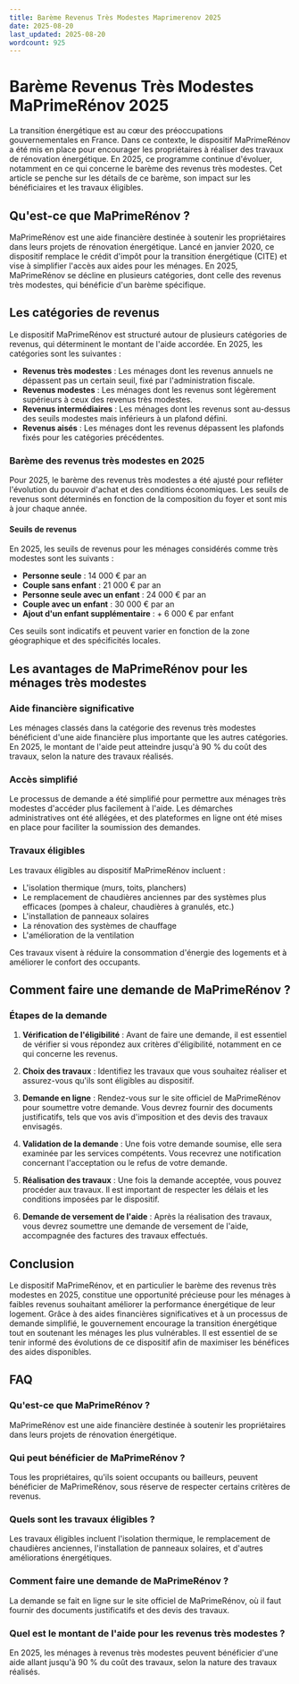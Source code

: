 ```yaml
---
title: Barème Revenus Très Modestes Maprimerenov 2025
date: 2025-08-20
last_updated: 2025-08-20
wordcount: 925
---
```


# Barème Revenus Très Modestes MaPrimeRénov 2025

La transition énergétique est au cœur des préoccupations gouvernementales en France. Dans ce contexte, le dispositif MaPrimeRénov a été mis en place pour encourager les propriétaires à réaliser des travaux de rénovation énergétique. En 2025, ce programme continue d'évoluer, notamment en ce qui concerne le barème des revenus très modestes. Cet article se penche sur les détails de ce barème, son impact sur les bénéficiaires et les travaux éligibles.

## Qu'est-ce que MaPrimeRénov ?

MaPrimeRénov est une aide financière destinée à soutenir les propriétaires dans leurs projets de rénovation énergétique. Lancé en janvier 2020, ce dispositif remplace le crédit d'impôt pour la transition énergétique (CITE) et vise à simplifier l'accès aux aides pour les ménages. En 2025, MaPrimeRénov se décline en plusieurs catégories, dont celle des revenus très modestes, qui bénéficie d'un barème spécifique.

## Les catégories de revenus

Le dispositif MaPrimeRénov est structuré autour de plusieurs catégories de revenus, qui déterminent le montant de l'aide accordée. En 2025, les catégories sont les suivantes :

- **Revenus très modestes** : Les ménages dont les revenus annuels ne dépassent pas un certain seuil, fixé par l'administration fiscale.
- **Revenus modestes** : Les ménages dont les revenus sont légèrement supérieurs à ceux des revenus très modestes.
- **Revenus intermédiaires** : Les ménages dont les revenus sont au-dessus des seuils modestes mais inférieurs à un plafond défini.
- **Revenus aisés** : Les ménages dont les revenus dépassent les plafonds fixés pour les catégories précédentes.

### Barème des revenus très modestes en 2025

Pour 2025, le barème des revenus très modestes a été ajusté pour refléter l'évolution du pouvoir d'achat et des conditions économiques. Les seuils de revenus sont déterminés en fonction de la composition du foyer et sont mis à jour chaque année.

#### Seuils de revenus

En 2025, les seuils de revenus pour les ménages considérés comme très modestes sont les suivants :

- **Personne seule** : 14 000 € par an
- **Couple sans enfant** : 21 000 € par an
- **Personne seule avec un enfant** : 24 000 € par an
- **Couple avec un enfant** : 30 000 € par an
- **Ajout d'un enfant supplémentaire** : + 6 000 € par enfant

Ces seuils sont indicatifs et peuvent varier en fonction de la zone géographique et des spécificités locales.

## Les avantages de MaPrimeRénov pour les ménages très modestes

### Aide financière significative

Les ménages classés dans la catégorie des revenus très modestes bénéficient d'une aide financière plus importante que les autres catégories. En 2025, le montant de l'aide peut atteindre jusqu'à 90 % du coût des travaux, selon la nature des travaux réalisés.

### Accès simplifié

Le processus de demande a été simplifié pour permettre aux ménages très modestes d'accéder plus facilement à l'aide. Les démarches administratives ont été allégées, et des plateformes en ligne ont été mises en place pour faciliter la soumission des demandes.

### Travaux éligibles

Les travaux éligibles au dispositif MaPrimeRénov incluent :

- L'isolation thermique (murs, toits, planchers)
- Le remplacement de chaudières anciennes par des systèmes plus efficaces (pompes à chaleur, chaudières à granulés, etc.)
- L'installation de panneaux solaires
- La rénovation des systèmes de chauffage
- L'amélioration de la ventilation

Ces travaux visent à réduire la consommation d'énergie des logements et à améliorer le confort des occupants.

## Comment faire une demande de MaPrimeRénov ?

### Étapes de la demande

1. **Vérification de l'éligibilité** : Avant de faire une demande, il est essentiel de vérifier si vous répondez aux critères d'éligibilité, notamment en ce qui concerne les revenus.
   
2. **Choix des travaux** : Identifiez les travaux que vous souhaitez réaliser et assurez-vous qu'ils sont éligibles au dispositif.

3. **Demande en ligne** : Rendez-vous sur le site officiel de MaPrimeRénov pour soumettre votre demande. Vous devrez fournir des documents justificatifs, tels que vos avis d'imposition et des devis des travaux envisagés.

4. **Validation de la demande** : Une fois votre demande soumise, elle sera examinée par les services compétents. Vous recevrez une notification concernant l'acceptation ou le refus de votre demande.

5. **Réalisation des travaux** : Une fois la demande acceptée, vous pouvez procéder aux travaux. Il est important de respecter les délais et les conditions imposées par le dispositif.

6. **Demande de versement de l'aide** : Après la réalisation des travaux, vous devrez soumettre une demande de versement de l'aide, accompagnée des factures des travaux effectués.

## Conclusion

Le dispositif MaPrimeRénov, et en particulier le barème des revenus très modestes en 2025, constitue une opportunité précieuse pour les ménages à faibles revenus souhaitant améliorer la performance énergétique de leur logement. Grâce à des aides financières significatives et à un processus de demande simplifié, le gouvernement encourage la transition énergétique tout en soutenant les ménages les plus vulnérables. Il est essentiel de se tenir informé des évolutions de ce dispositif afin de maximiser les bénéfices des aides disponibles.

## FAQ

### Qu'est-ce que MaPrimeRénov ?

MaPrimeRénov est une aide financière destinée à soutenir les propriétaires dans leurs projets de rénovation énergétique.

### Qui peut bénéficier de MaPrimeRénov ?

Tous les propriétaires, qu'ils soient occupants ou bailleurs, peuvent bénéficier de MaPrimeRénov, sous réserve de respecter certains critères de revenus.

### Quels sont les travaux éligibles ?

Les travaux éligibles incluent l'isolation thermique, le remplacement de chaudières anciennes, l'installation de panneaux solaires, et d'autres améliorations énergétiques.

### Comment faire une demande de MaPrimeRénov ?

La demande se fait en ligne sur le site officiel de MaPrimeRénov, où il faut fournir des documents justificatifs et des devis des travaux.

### Quel est le montant de l'aide pour les revenus très modestes ?

En 2025, les ménages à revenus très modestes peuvent bénéficier d'une aide allant jusqu'à 90 % du coût des travaux, selon la nature des travaux réalisés.